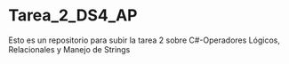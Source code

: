 # Tarea_2_DS4_AP
Esto es un repositorio para subir la tarea 2 sobre C#-Operadores Lógicos, Relacionales y Manejo de Strings
